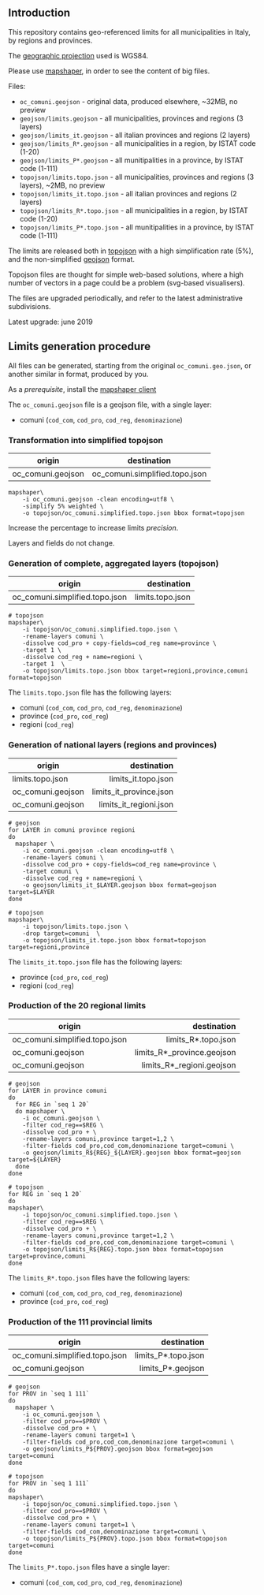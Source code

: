 ## Introduction

This repository contains geo-referenced limits for all municipalities in Italy, 
by regions and provinces.

The [geographic projection](https://github.com/d3/d3-geo) used is WGS84.

Please use [mapshaper](https://mapshaper.org), in order to see the content of big files.

Files:
- `oc_comuni.geojson`  - original data, produced elsewhere, ~32MB, no preview
- `geojson/limits.geojson`    - all municipalities, provinces and regions (3 layers)
- `geojson/limits_it.geojson` - all italian provinces and regions (2 layers)
- `geojson/limits_R*.geojson` - all municipalities in a region, by ISTAT code (1-20)
- `geojson/limits_P*.geojson`  - all munitipalities in a province, by ISTAT code (1-111)
- `topojson/limits.topo.json`    - all municipalities, provinces and regions (3 layers), ~2MB, no preview
- `topojson/limits_it.topo.json` - all italian provinces and regions (2 layers)
- `topojson/limits_R*.topo.json` - all municipalities in a region, by ISTAT code (1-20)
- `topojson/limits_P*.topo.json` - all munitipalities in a province, by ISTAT code (1-111)

The limits are released both in [topojson](https://github.com/topojson/topojson) with a high simplification rate (5%),
and the non-simplified [geojson](https://geojson.org/) format.

Topojson files are thought for simple web-based solutions, where a high number of vectors in a page
could be a problem (svg-based visualisers).

The files are upgraded periodically, and refer to the latest administrative subdivisions. 

Latest upgrade: june 2019


## Limits generation procedure
All files can be generated, starting from the original `oc_comuni.geo.json`, 
or another similar in format, produced by you.

As a *prerequisite*, install the [mapshaper client](https://github.com/mbloch/mapshaper)

The `oc_comuni.geojson` file is a geojson file, with a single layer:
- comuni (`cod_com`, `cod_pro`, `cod_reg`, `denominazione`)

### Transformation into simplified topojson

| origin             | destination                    |
| ------------------ | ------------------------------ |
| oc_comuni.geojson  | oc_comuni.simplified.topo.json |

```
mapshaper\
    -i oc_comuni.geojson -clean encoding=utf8 \
    -simplify 5% weighted \
    -o topojson/oc_comuni.simplified.topo.json bbox format=topojson
```
Increase the percentage to increase limits *precision*.

Layers and fields do not change.

### Generation of complete, aggregated layers (topojson)

| origin                         | destination      |
| ------------------------------ | ----------------:|
| oc_comuni.simplified.topo.json | limits.topo.json |

```
# topojson
mapshaper\
    -i topojson/oc_comuni.simplified.topo.json \
    -rename-layers comuni \
    -dissolve cod_pro + copy-fields=cod_reg name=province \
    -target 1 \
    -dissolve cod_reg + name=regioni \
    -target 1  \
    -o topojson/limits.topo.json bbox target=regioni,province,comuni format=topojson
```

The `limits.topo.json` file has the following layers:
- comuni (`cod_com`, `cod_pro`, `cod_reg`, `denominazione`)
- province (`cod_pro`, `cod_reg`)
- regioni (`cod_reg`)

### Generation of national layers (regions and provinces)

| origin             | destination             |
| ------------------ | -----------------------:|
| limits.topo.json   | limits_it.topo.json     |
| oc_comuni.geojson  | limits_it_province.json |
| oc_comuni.geojson  | limits_it_regioni.json  |

```
# geojson
for LAYER in comuni province regioni
do
  mapshaper \
    -i oc_comuni.geojson -clean encoding=utf8 \
    -rename-layers comuni \
    -dissolve cod_pro + copy-fields=cod_reg name=province \
    -target comuni \
    -dissolve cod_reg + name=regioni \
    -o geojson/limits_it_$LAYER.geojson bbox format=geojson target=$LAYER
done

# topojson
mapshaper\
    -i topojson/limits.topo.json \
    -drop target=comuni  \
    -o topojson/limits_it.topo.json bbox format=topojson target=regioni,province
```

The `limits_it.topo.json` file has the following layers:
- province (`cod_pro`, `cod_reg`)
- regioni (`cod_reg`)

### Production of the 20 regional limits

| origin                         | destination                |
| ------------------------------ | --------------------------:|
| oc_comuni.simplified.topo.json | limits_R*.topo.json        |
| oc_comuni.geojson              | limits_R*_province.geojson |
| oc_comuni.geojson              | limits_R*_regioni.geojson  |

```
# geojson
for LAYER in province comuni
do 
  for REG in `seq 1 20`
  do mapshaper \
    -i oc_comuni.geojson \
    -filter cod_reg==$REG \
    -dissolve cod_pro + \
    -rename-layers comuni,province target=1,2 \
    -filter-fields cod_pro,cod_com,denominazione target=comuni \
    -o geojson/limits_R${REG}_${LAYER}.geojson bbox format=geojson target=${LAYER}
  done
done

# topojson
for REG in `seq 1 20`
do
mapshaper\
    -i topojson/oc_comuni.simplified.topo.json \
    -filter cod_reg==$REG \
    -dissolve cod_pro + \
    -rename-layers comuni,province target=1,2 \
    -filter-fields cod_pro,cod_com,denominazione target=comuni \
    -o topojson/limits_R${REG}.topo.json bbox format=topojson target=province,comuni
done
```

The `limits_R*.topo.json` files have the following layers:
- comuni (`cod_com`, `cod_pro`, `cod_reg`, `denominazione`)
- province (`cod_pro`, `cod_reg`)

### Production of the 111 provincial limits

| origin                         | destination         |
| ------------------------------ | -------------------:|
| oc_comuni.simplified.topo.json | limits_P*.topo.json |
| oc_comuni.geojson              | limits_P*.geojson   |

```
# geojson
for PROV in `seq 1 111`
do 
  mapshaper \
    -i oc_comuni.geojson \
    -filter cod_pro==$PROV \
    -dissolve cod_pro + \
    -rename-layers comuni target=1 \
    -filter-fields cod_pro,cod_com,denominazione target=comuni \
    -o geojson/limits_P${PROV}.geojson bbox format=geojson target=comuni
done

# topojson
for PROV in `seq 1 111`
do
mapshaper\
    -i topojson/oc_comuni.simplified.topo.json \
    -filter cod_pro==$PROV \
    -dissolve cod_pro + \
    -rename-layers comuni target=1 \
    -filter-fields cod_com,denominazione target=comuni \
    -o topojson/limits_P${PROV}.topo.json bbox format=topojson target=comuni
done
```
The `limits_P*.topo.json` files have a single layer:
- comuni (`cod_com`, `cod_pro`, `cod_reg`, `denominazione`)
